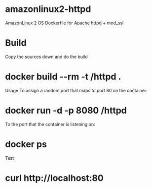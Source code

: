 # amazonlinux2-httpd
AmazonLinux 2 OS Dockerfile for Apache httpd + mod_ssl

# Build
Copy the sources down and do the build

# docker build --rm -t <username>/httpd .
Usage
To assign a random port that maps to port 80 on the container:

# docker run -d -p 8080 <username>/httpd

To the port that the container is listening on:

# docker ps

Test
# curl http://localhost:80
